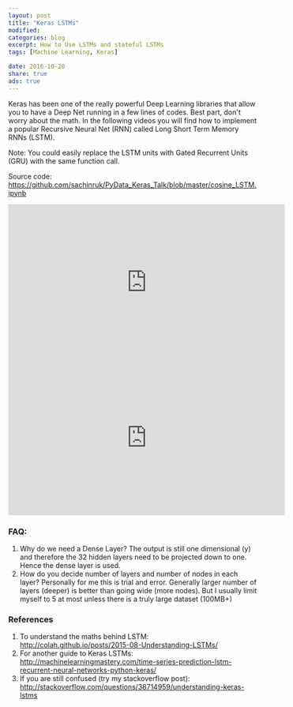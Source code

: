 ```yaml
---
layout: post
title: "Keras LSTMs"
modified:
categories: blog
excerpt: How to Use LSTMs and stateful LSTMs
tags: [Machine Learning, Keras]

date: 2016-10-20
share: true
ads: true
---
```


Keras has been one of the really powerful Deep Learning libraries that allow you to have a Deep Net running in a few lines of codes. Best part, don't worry about the math. In the following videos you will find how to implement a popular Recursive Neural Net (RNN) called Long Short Term Memory RNNs (LSTM).

Note: You could easily replace the LSTM units with Gated Recurrent Units (GRU) with the same function call.

Source code: https://github.com/sachinruk/PyData_Keras_Talk/blob/master/cosine_LSTM.ipynb

<iframe width="560" height="315" src="https://www.youtube.com/embed/ywinX5wgdEU" frameborder="0" allowfullscreen></iframe>

<iframe width="560" height="315" src="https://www.youtube.com/embed/e1pEIYVOtqc" frameborder="0" allowfullscreen></iframe>

### FAQ:
1. Why do we need a Dense Layer?
The output is still one dimensional (y) and therefore the 32 hidden layers need to be projected down to one. Hence the dense layer is used.
2. How do you decide number of layers and number of nodes in each layer?
Personally for me this is trial and error. Generally larger number of layers (deeper) is better than going wide (more nodes). But I usually limit myself to 5 at most unless there is a truly large dataset (100MB+)

### References
1. To understand the maths behind LSTM:
http://colah.github.io/posts/2015-08-Understanding-LSTMs/
2. For another guide to Keras LSTMs:
http://machinelearningmastery.com/time-series-prediction-lstm-recurrent-neural-networks-python-keras/
3. If you are still confused (try my stackoverflow post):
http://stackoverflow.com/questions/38714959/understanding-keras-lstms
